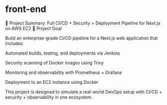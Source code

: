 # front-end
🚀 Project Summary: Full CI/CD + Security + Deployment Pipeline for Next.js on AWS EC2
🎯 Project Goal

Build an enterprise-grade CI/CD pipeline for a Next.js web application that includes:

Automated builds, testing, and deployments via Jenkins

Security scanning of Docker images using Trivy

Monitoring and observability with Prometheus + Grafana

Deployment to an EC2 instance using Docker

This project is designed to simulate a real-world DevOps setup with CI/CD + security + observability in one ecosystem.
